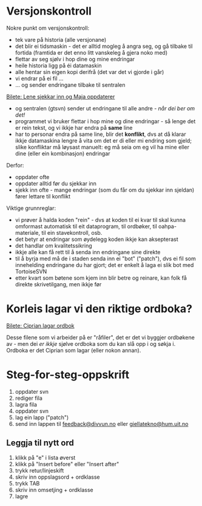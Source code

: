 # Versjonskontroll

Nokre punkt om versjonskontroll:

- tek vare på historia (alle versjonane)
- det blir ei tidsmaskin - det er alltid mogleg å angra seg, og gå tilbake til fortida (framtida er det enno litt vanskeleg å gjera noko med)
- flettar av seg sjølv i hop dine og mine endringar
- heile historia ligg på éi datamaskin
- alle hentar sin eigen kopi derifrå (det var det vi gjorde i går)
- vi endrar på ei fil ...
- ... og sender endringane tilbake til sentralen

[Bilete: Lene sjekkar inn og Maja oppdaterer](images/svn-server-client.png)

- og sentralen (gtsvn) sender ut endringane til alle andre -
  _når dei ber om det!_
- programmet vi bruker flettar i hop mine og dine endringar - så lenge det er
  rein tekst, og vi ikkje har endra på **same** line
- har to personar endra på same line, blir det **konflikt**, dvs at då klarar ikkje datamaskina lengre å vita om det er di eller mi endring som gjeld; slike konfliktar må løysast manuelt: eg må seia om eg vil ha mine eller dine (eller ein kombinasjon) endringar

Derfor:

- oppdater ofte
- oppdater alltid før du sjekkar inn
- sjekk inn ofte - mange endringar (som du får om du sjekkar inn sjeldan) fører lettare til konflikt

Viktige grunnreglar:

- vi prøver å halda koden "rein" - dvs at koden til ei kvar til skal kunna omformast automatisk til eit dataprogram, til ordbøker, til oahpa-materiale, til ein stavekontroll, osb.
- det betyr at endringar som øydelegg koden ikkje kan aksepterast
- det handlar om kvalitetssikring
- ikkje alle kan få rett til å senda inn endringane sine direkte
- til å byrja med må de i staden senda inn ei "bot" ("patch"), dvs ei fil som innehelding endringane du har gjort; det er enkelt å laga ei slik bot med TortoiseSVN
- etter kvart som bøtene som kjem inn blir betre og reinare, kan folk få direkte skrivetilgang, men ikkje før

# Korleis lagar vi den riktige ordboka?

[Bilete: Ciprian lagar ordbok](images/svn-server-client-with-prod.png)

Desse filene som vi arbeider på er "råfiler", det er det vi byggjer ordbøkene av - men dei _er ikkje_ sjølve ordboka som du kan slå opp i og søkja i. Ordboka er det Ciprian som lagar (eller nokon annan).

# Steg-for-steg-oppskrift

1. oppdater svn
1. rediger fila
1. lagra fila
1. oppdater svn
1. lag ein lapp ("patch")
1. send inn lappen til feedback@divvun.no eller giellatekno@hum.uit.no

## Leggja til nytt ord

1. klikk på "e" i lista øverst
1. klikk på "Insert before" eller "Insert after"
1. trykk retur/linjeskift
1. skriv inn oppslagsord + ordklasse
1. trykk TAB
1. skriv inn omsetjing + ordklasse
1. lagre
